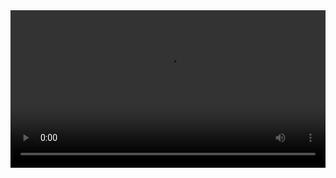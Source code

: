 
<video width="100%" controls controlslist="nodownload nofullscreen noremoteplayback" disablePictureInPicture>
  <source src="https://api.keepwork.com/ts-storage/siteFiles/14875/raw#17黑暗魔法11844.webm" type="video/webm" />
  <source src="https://api.keepwork.com/ts-storage/siteFiles/14874/raw#17黑暗魔法11844（原版）.mp4" type="video/mp4" />
   
  你的浏览器不支持播放
</video>
<style>
video::-webkit-media-controls-fullscreen-button { display: none; } 
</style>
